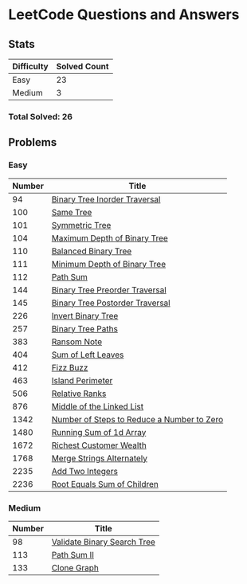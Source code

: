 # LeetCode Questions and Answers

## Stats

| Difficulty | Solved Count |
| --- | --- |
| Easy | 23 |
| Medium | 3 |

### Total Solved: 26

## Problems

### Easy

| Number | Title |
| --- | --- |
| 94 | [Binary Tree Inorder Traversal](./0094-binary-tree-inorder-traversal) |
| 100 | [Same Tree](./0100-same-tree) |
| 101 | [Symmetric Tree](./0101-symmetric-tree) |
| 104 | [Maximum Depth of Binary Tree](./0104-maximum-depth-of-binary-tree) |
| 110 | [Balanced Binary Tree](./0110-balanced-binary-tree) |
| 111 | [Minimum Depth of Binary Tree](./0111-minimum-depth-of-binary-tree) |
| 112 | [Path Sum](./0112-path-sum) |
| 144 | [Binary Tree Preorder Traversal](./0144-binary-tree-preorder-traversal) |
| 145 | [Binary Tree Postorder Traversal](./0145-binary-tree-postorder-traversal) |
| 226 | [Invert Binary Tree](./0226-invert-binary-tree) |
| 257 | [Binary Tree Paths](./0257-binary-tree-paths) |
| 383 | [Ransom Note](./0383-ransom-note) |
| 404 | [Sum of Left Leaves](./0404-sum-of-left-leaves) |
| 412 | [Fizz Buzz](./0412-fizz-buzz) |
| 463 | [Island Perimeter](./0463-island-perimeter) |
| 506 | [Relative Ranks](./0506-relative-ranks) |
| 876 | [Middle of the Linked List](./0876-middle-of-the-linked-list) |
| 1342 | [Number of Steps to Reduce a Number to Zero](./1342-number-of-steps-to-reduce-a-number-to-zero) |
| 1480 | [Running Sum of 1d Array](./1480-running-sum-of-1d-array) |
| 1672 | [Richest Customer Wealth](./1672-richest-customer-wealth) |
| 1768 | [Merge Strings Alternately](./1768-merge-strings-alternately) |
| 2235 | [Add Two Integers](./2235-add-two-integers) |
| 2236 | [Root Equals Sum of Children](./2236-root-equals-sum-of-children) |

### Medium

| Number | Title |
| --- | --- |
| 98 | [Validate Binary Search Tree](./0098-validate-binary-search-tree) |
| 113 | [Path Sum II](./0113-path-sum-ii) |
| 133 | [Clone Graph](./0133-clone-graph) |

